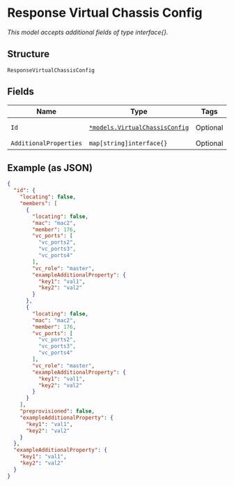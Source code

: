 
# Response Virtual Chassis Config

*This model accepts additional fields of type interface{}.*

## Structure

`ResponseVirtualChassisConfig`

## Fields

| Name | Type | Tags | Description |
|  --- | --- | --- | --- |
| `Id` | [`*models.VirtualChassisConfig`](../../doc/models/virtual-chassis-config.md) | Optional | Virtual Chassis |
| `AdditionalProperties` | `map[string]interface{}` | Optional | - |

## Example (as JSON)

```json
{
  "id": {
    "locating": false,
    "members": [
      {
        "locating": false,
        "mac": "mac2",
        "member": 176,
        "vc_ports": [
          "vc_ports2",
          "vc_ports3",
          "vc_ports4"
        ],
        "vc_role": "master",
        "exampleAdditionalProperty": {
          "key1": "val1",
          "key2": "val2"
        }
      },
      {
        "locating": false,
        "mac": "mac2",
        "member": 176,
        "vc_ports": [
          "vc_ports2",
          "vc_ports3",
          "vc_ports4"
        ],
        "vc_role": "master",
        "exampleAdditionalProperty": {
          "key1": "val1",
          "key2": "val2"
        }
      }
    ],
    "preprovisioned": false,
    "exampleAdditionalProperty": {
      "key1": "val1",
      "key2": "val2"
    }
  },
  "exampleAdditionalProperty": {
    "key1": "val1",
    "key2": "val2"
  }
}
```

